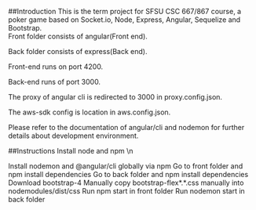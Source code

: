 ##Introduction
This is the term project for SFSU CSC 667/867 course, a poker game based on Socket.io, Node, Express, Angular, Sequelize and Bootstrap.<br/>
Front folder consists of angular(Front end).

Back folder consists of express(Back end).

Front-end runs on port 4200.

Back-end runs of port 3000.

The proxy of angular cli is redirected to 3000 in proxy.config.json.

The aws-sdk config is location in aws.config.json.

Please refer to the documentation of angular/cli and nodemon for further details about development environment.

##Instructions
Install node and npm \n

Install nodemon and @angular/cli globally via npm
Go to front folder and npm install dependencies
Go to back folder and npm install dependencies
Download bootstrap-4
Manually copy bootstrap-flex*.*.css manually into nodemodules/dist/css
Run npm start in front folder
Run nodemon start in back folder